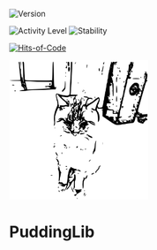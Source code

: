 ![Version](https://img.shields.io/badge/dynamic/json?color=success&label=version&prefix=%F0%9F%98%BA&query=version&style=plastic&url=https%3A%2F%2Fraw.githubusercontent.com%2FPuddingBot%2Fpuddinglib%2Fmaster%2Fapp.json)

![Activity Level](https://img.shields.io/badge/status-active-brightgreen.svg?style=flat-square)
![Stability](https://anima-os.github.io/stabl-badges/experimental.svg)

[![Hits-of-Code](https://hitsofcode.com/github/PuddingBot/puddinglib)](https://hitsofcode.com/github/PuddingBot/puddinglib/view)

<img src="logo.svg" width="50%">

Pudding**Lib**
===
